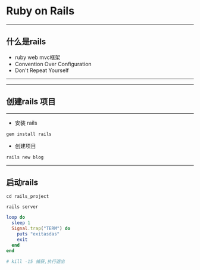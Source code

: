 # **Ruby** on Rails


---

## 什么是rails

- ruby web mvc框架
- Convention Over Configuration
- Don't Repeat Yourself
---


---

## 创建rails 项目

---

- 安装 rails

```
gem install rails

```
- 创建项目

```
rails new blog

```


---

## 启动rails

```
cd rails_project

rails server
```

```ruby
loop do
  sleep 1
  Signal.trap("TERM") do
    puts "exitasdas"
    exit
  end
end

# kill -15 捕获,执行退出
```

